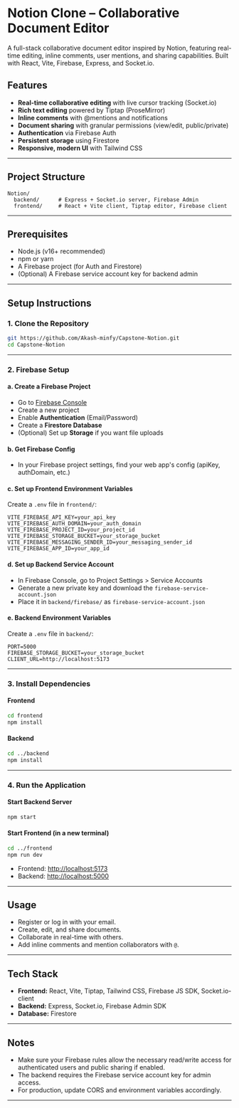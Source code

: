 # Notion Clone – Collaborative Document Editor

A full-stack collaborative document editor inspired by Notion, featuring real-time editing, inline comments, user mentions, and sharing capabilities. Built with React, Vite, Firebase, Express, and Socket.io.

## Features

- **Real-time collaborative editing** with live cursor tracking (Socket.io)
- **Rich text editing** powered by Tiptap (ProseMirror)
- **Inline comments** with @mentions and notifications
- **Document sharing** with granular permissions (view/edit, public/private)
- **Authentication** via Firebase Auth
- **Persistent storage** using Firestore
- **Responsive, modern UI** with Tailwind CSS

---

## Project Structure

```text
Notion/
  backend/      # Express + Socket.io server, Firebase Admin
  frontend/     # React + Vite client, Tiptap editor, Firebase client
```

---

## Prerequisites

- Node.js (v16+ recommended)
- npm or yarn
- A Firebase project (for Auth and Firestore)
- (Optional) A Firebase service account key for backend admin

---

## Setup Instructions

### 1. Clone the Repository

```bash
git https://github.com/Akash-minfy/Capstone-Notion.git
cd Capstone-Notion
```

---

### 2. Firebase Setup

#### a. Create a Firebase Project

- Go to [Firebase Console](https://console.firebase.google.com/)
- Create a new project
- Enable **Authentication** (Email/Password)
- Create a **Firestore Database**
- (Optional) Set up **Storage** if you want file uploads

#### b. Get Firebase Config

- In your Firebase project settings, find your web app's config (apiKey, authDomain, etc.)

#### c. Set up Frontend Environment Variables

Create a `.env` file in `frontend/`:

```env
VITE_FIREBASE_API_KEY=your_api_key
VITE_FIREBASE_AUTH_DOMAIN=your_auth_domain
VITE_FIREBASE_PROJECT_ID=your_project_id
VITE_FIREBASE_STORAGE_BUCKET=your_storage_bucket
VITE_FIREBASE_MESSAGING_SENDER_ID=your_messaging_sender_id
VITE_FIREBASE_APP_ID=your_app_id
```

#### d. Set up Backend Service Account

- In Firebase Console, go to Project Settings > Service Accounts
- Generate a new private key and download the `firebase-service-account.json`
- Place it in `backend/firebase/` as `firebase-service-account.json`

#### e. Backend Environment Variables

Create a `.env` file in `backend/`:

```env
PORT=5000
FIREBASE_STORAGE_BUCKET=your_storage_bucket
CLIENT_URL=http://localhost:5173
```

---

### 3. Install Dependencies

#### Frontend

```bash
cd frontend
npm install
```

#### Backend

```bash
cd ../backend
npm install
```

---

### 4. Run the Application

#### Start Backend Server

```bash
npm start
```

#### Start Frontend (in a new terminal)

```bash
cd ../frontend
npm run dev
```

- Frontend: [http://localhost:5173](http://localhost:5173)
- Backend: [http://localhost:5000](http://localhost:5000)

---

## Usage

- Register or log in with your email.
- Create, edit, and share documents.
- Collaborate in real-time with others.
- Add inline comments and mention collaborators with `@`.

---

## Tech Stack

- **Frontend:** React, Vite, Tiptap, Tailwind CSS, Firebase JS SDK, Socket.io-client
- **Backend:** Express, Socket.io, Firebase Admin SDK
- **Database:** Firestore

---

## Notes

- Make sure your Firebase rules allow the necessary read/write access for authenticated users and public sharing if enabled.
- The backend requires the Firebase service account key for admin access.
- For production, update CORS and environment variables accordingly.

---

